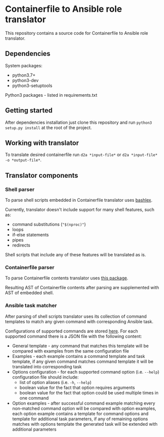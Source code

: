 # Containerfile to Ansible role translator

This repository contains a source code for Containerfile to Ansible role translator. 

## Dependencies

System packages:
* python3.7+
* python3-dev
* python3-setuptools

Python3 packages - listed in requirements.txt

## Getting started

After dependencies installation just clone this repository and run `python3 setup.py install` at the root of the project.

## Working with translator

To translate desired containerfile run `d2a *input-file*` or `d2a *input-file* -o *output-file*`.

## Translator components

### Shell parser

To parse shell scripts embedded in Containerfile translator uses [bashlex](https://github.com/idank/bashlex).

Currently, translator doesn't include support for many shell features, such as:

* command substitutions (`"$(nproc)"`)
* loops 
* if-else statements
* pipes
* redirects

Shell scripts that include any of these features will be translated as is.

### Containerfile parser

To parse Containerfile contents translator uses [this package](https://github.com/asottile/dockerfile).

Resulting AST of Containerfile contents after parsing are supplemented with AST of embedded shell.

### Ansible task matcher

After parsing of shell scripts translator uses its collection of command templates to match any given command with corresponding Ansible task.

Configurations of supported commands are stored [here](src/ansible_matcher/configs). For each supported command there is a JSON file with the following content:

* General template - any command that matches this template will be compared with examples from the same configuration file
* Examples - each example contains a command template and task template, if any given command matches command template it will be translated into corresponding task
* Options configuration - for each supported command option (i.e. `--help`) configuration file should include:
  * list of option aliases (i.e. `-h`, `--help`)
  * boolean value for the fact that option requires arguments
  * boolean value for the fact that option could be used multiple times in one command
* Option examples - after successful command example matching every non-matched command option will be compared with option examples, each option example contains a template for command options and template for additional task parameters, if any of remaining options matches with options template the generated task will be extended with additional parameters
